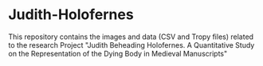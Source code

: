 # Judith-Holofernes
This repository contains the images and data (CSV and Tropy files) related to the research Project "Judith Beheading Holofernes.  A Quantitative Study on the Representation of the Dying Body in Medieval Manuscripts"
